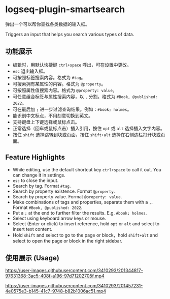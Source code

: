 # logseq-plugin-smartsearch

弹出一个可以帮你查找各类数据的输入框。

Triggers an input that helps you search various types of data.

## 功能展示

- 编辑时，用默认快捷键 `ctrl+space` 呼出，可在设置中更改。
- `esc` 退出输入框。
- 可按照标签搜索内容。格式为 `#tag`。
- 可搜索拥有某属性的内容。格式为 `@property`。
- 可按照属性值搜索内容。格式为 `@property: value`。
- 可任意组合标签与属性搜索内容，以 `,` 分割。格式为 `#Book, @published: 2022`。
- 可在最后加 `;` 进一步过滤查询结果。例如：`#book; holmes`。
- 能识别中文标点，不用刻意切换到英文。
- 支持键盘上下键选择或鼠标点击。
- 正常选择（回车或鼠标点击）插入引用，按住 `opt` 或 `alt` 选择插入文字内容。
- 按住 `shift` 选择跳转到块或页面，按住 `shift+alt` 选择在右侧边栏打开块或页面。

## Feature Highlights

- While editing, use the default shortcut key `ctrl+space` to call it out. You can change it in settings.
- `esc` to close the input.
- Search by tag. Format `#tag`.
- Search by property existence. Format `@property`.
- Search by property value. Format `@property: value`.
- Make combinations of tags and properties, separate them with a `,`. Format `#Book, @published: 2022`.
- Put a `;` at the end to further filter the results. E.g, `#book; holmes`.
- Select using keyboard arrow keys or mouse.
- Select (Enter or click) to insert reference, hold `opt` or `alt` and select to insert text content.
- Hold `shift` and select to go to the page or block，hold `shift+alt` and select to open the page or block in the right sidebar.

## 使用展示 (Usage)

https://user-images.githubusercontent.com/3410293/201344817-97631368-3ac5-408f-a196-97d71202705f.mp4

https://user-images.githubusercontent.com/3410293/201457231-4e0575e3-b145-41c7-9748-b82b1006ac51.mp4
